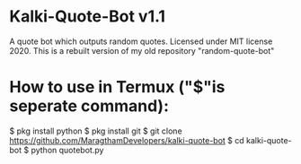 # Kalki-Quote-Bot v1.1

A quote bot which outputs random quotes.
Licensed under MIT license 2020.
This is a rebuilt version of my old repository "random-quote-bot"

# How to use in Termux ("$"is seperate command):

$ pkg install python
$ pkg install git
$ git clone https://github.com/MaragthamDevelopers/kalki-quote-bot
$ cd kalki-quote-bot
$ python quotebot.py
